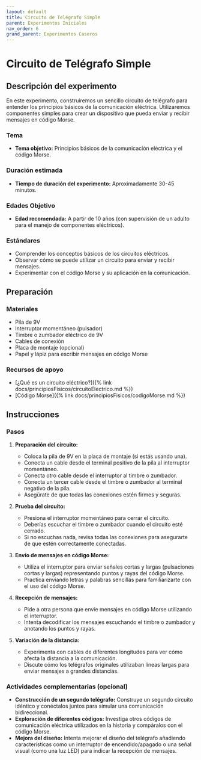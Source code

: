 ```yaml
---
layout: default
title: Circuito de Telégrafo Simple
parent: Experimentos Iniciales
nav_order: 6
grand_parent: Experimentos Caseros
---
```


# Circuito de Telégrafo Simple

## Descripción del experimento
En este experimento, construiremos un sencillo circuito de telégrafo para entender los principios básicos de la comunicación eléctrica. Utilizaremos componentes simples para crear un dispositivo que pueda enviar y recibir mensajes en código Morse.

### Tema
- **Tema objetivo:** Principios básicos de la comunicación eléctrica y el código Morse.

### Duración estimada
- **Tiempo de duración del experimento:** Aproximadamente 30-45 minutos.

### Edades Objetivo
- **Edad recomendada:** A partir de 10 años (con supervisión de un adulto para el manejo de componentes eléctricos).

### Estándares
- Comprender los conceptos básicos de los circuitos eléctricos.
- Observar cómo se puede utilizar un circuito para enviar y recibir mensajes.
- Experimentar con el código Morse y su aplicación en la comunicación.

## Preparación
### Materiales
- Pila de 9V
- Interruptor momentáneo (pulsador)
- Timbre o zumbador eléctrico de 9V
- Cables de conexión
- Placa de montaje (opcional)
- Papel y lápiz para escribir mensajes en código Morse

### Recursos de apoyo
- [¿Qué es un circuito eléctrico?]({% link docs/principiosFisicos/circuitoElectrico.md %})
- [Código Morse]({% link docs/principiosFisicos/codigoMorse.md %})

## Instrucciones
### Pasos
1. **Preparación del circuito:**
   - Coloca la pila de 9V en la placa de montaje (si estás usando una).
   - Conecta un cable desde el terminal positivo de la pila al interruptor momentáneo.
   - Conecta otro cable desde el interruptor al timbre o zumbador.
   - Conecta un tercer cable desde el timbre o zumbador al terminal negativo de la pila.
   - Asegúrate de que todas las conexiones estén firmes y seguras.

2. **Prueba del circuito:**
   - Presiona el interruptor momentáneo para cerrar el circuito.
   - Deberías escuchar el timbre o zumbador cuando el circuito esté cerrado.
   - Si no escuchas nada, revisa todas las conexiones para asegurarte de que estén correctamente conectadas.

3. **Envío de mensajes en código Morse:**
   - Utiliza el interruptor para enviar señales cortas y largas (pulsaciones cortas y largas) representando puntos y rayas del código Morse.
   - Practica enviando letras y palabras sencillas para familiarizarte con el uso del código Morse.

4. **Recepción de mensajes:**
   - Pide a otra persona que envíe mensajes en código Morse utilizando el interruptor.
   - Intenta decodificar los mensajes escuchando el timbre o zumbador y anotando los puntos y rayas.

5. **Variación de la distancia:**
   - Experimenta con cables de diferentes longitudes para ver cómo afecta la distancia a la comunicación.
   - Discute cómo los telégrafos originales utilizaban líneas largas para enviar mensajes a grandes distancias.

### Actividades complementarias (opcional)
- **Construcción de un segundo telégrafo:** Construye un segundo circuito idéntico y conéctalos juntos para simular una comunicación bidireccional.
- **Exploración de diferentes códigos:** Investiga otros códigos de comunicación eléctrica utilizados en la historia y compáralos con el código Morse.
- **Mejora del diseño:** Intenta mejorar el diseño del telégrafo añadiendo características como un interruptor de encendido/apagado o una señal visual (como una luz LED) para indicar la recepción de mensajes.
